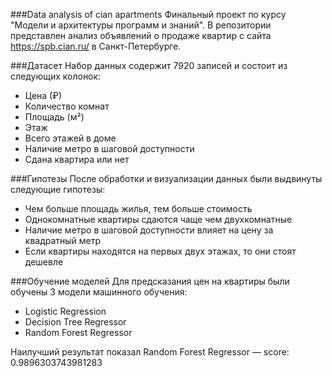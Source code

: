 ###Data analysis of cian apartments
Финальный проект по курсу "Модели и архитектуры программ и знаний". В репозитории представлен анализ объявлений о продаже квартир с сайта https://spb.cian.ru/ в Санкт-Петербурге.



###Датасет
Набор данных содержит 7920 записей и состоит из следующих колонок:

* Цена (₽)
* Количество комнат
* Площадь (м²)
* Этаж
* Всего этажей в доме
* Наличие метро в шаговой доступности
* Сдана квартира или нет


###Гипотезы
После обработки и визуализации данных были выдвинуты следующие гипотезы:

 * Чем больше площадь жилья, тем больше стоимость
 * Однокомнатные квартиры сдаются чаще чем двухкомнатные
 * Наличие метро в шаговой доступности влияет на цену за квадратный метр
 * Если квартиры находятся на первых двух этажах, то они стоят дешевле
 
###Обучение моделей
Для предсказания цен на квартиры были обучены 3 модели машинного обучения:
* Logistic Regression
* Decision Tree Regressor
* Random Forest Regressor

Наилучший результат показал Random Forest Regressor — score: 0.9896303743981283
